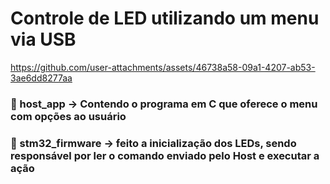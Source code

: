 # Controle de LED utilizando um menu via USB


https://github.com/user-attachments/assets/46738a58-09a1-4207-ab53-3ae6dd8277aa


### 📂 host_app -> Contendo o programa em C que oferece o menu com opções ao usuário 
### 📂 stm32_firmware -> feito a inicialização dos LEDs, sendo responsável por ler o comando enviado pelo Host e executar a ação


